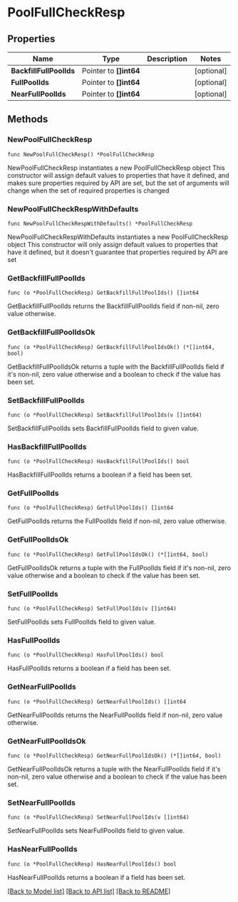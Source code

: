 # PoolFullCheckResp

## Properties

Name | Type | Description | Notes
------------ | ------------- | ------------- | -------------
**BackfillFullPoolIds** | Pointer to **[]int64** |  | [optional] 
**FullPoolIds** | Pointer to **[]int64** |  | [optional] 
**NearFullPoolIds** | Pointer to **[]int64** |  | [optional] 

## Methods

### NewPoolFullCheckResp

`func NewPoolFullCheckResp() *PoolFullCheckResp`

NewPoolFullCheckResp instantiates a new PoolFullCheckResp object
This constructor will assign default values to properties that have it defined,
and makes sure properties required by API are set, but the set of arguments
will change when the set of required properties is changed

### NewPoolFullCheckRespWithDefaults

`func NewPoolFullCheckRespWithDefaults() *PoolFullCheckResp`

NewPoolFullCheckRespWithDefaults instantiates a new PoolFullCheckResp object
This constructor will only assign default values to properties that have it defined,
but it doesn't guarantee that properties required by API are set

### GetBackfillFullPoolIds

`func (o *PoolFullCheckResp) GetBackfillFullPoolIds() []int64`

GetBackfillFullPoolIds returns the BackfillFullPoolIds field if non-nil, zero value otherwise.

### GetBackfillFullPoolIdsOk

`func (o *PoolFullCheckResp) GetBackfillFullPoolIdsOk() (*[]int64, bool)`

GetBackfillFullPoolIdsOk returns a tuple with the BackfillFullPoolIds field if it's non-nil, zero value otherwise
and a boolean to check if the value has been set.

### SetBackfillFullPoolIds

`func (o *PoolFullCheckResp) SetBackfillFullPoolIds(v []int64)`

SetBackfillFullPoolIds sets BackfillFullPoolIds field to given value.

### HasBackfillFullPoolIds

`func (o *PoolFullCheckResp) HasBackfillFullPoolIds() bool`

HasBackfillFullPoolIds returns a boolean if a field has been set.

### GetFullPoolIds

`func (o *PoolFullCheckResp) GetFullPoolIds() []int64`

GetFullPoolIds returns the FullPoolIds field if non-nil, zero value otherwise.

### GetFullPoolIdsOk

`func (o *PoolFullCheckResp) GetFullPoolIdsOk() (*[]int64, bool)`

GetFullPoolIdsOk returns a tuple with the FullPoolIds field if it's non-nil, zero value otherwise
and a boolean to check if the value has been set.

### SetFullPoolIds

`func (o *PoolFullCheckResp) SetFullPoolIds(v []int64)`

SetFullPoolIds sets FullPoolIds field to given value.

### HasFullPoolIds

`func (o *PoolFullCheckResp) HasFullPoolIds() bool`

HasFullPoolIds returns a boolean if a field has been set.

### GetNearFullPoolIds

`func (o *PoolFullCheckResp) GetNearFullPoolIds() []int64`

GetNearFullPoolIds returns the NearFullPoolIds field if non-nil, zero value otherwise.

### GetNearFullPoolIdsOk

`func (o *PoolFullCheckResp) GetNearFullPoolIdsOk() (*[]int64, bool)`

GetNearFullPoolIdsOk returns a tuple with the NearFullPoolIds field if it's non-nil, zero value otherwise
and a boolean to check if the value has been set.

### SetNearFullPoolIds

`func (o *PoolFullCheckResp) SetNearFullPoolIds(v []int64)`

SetNearFullPoolIds sets NearFullPoolIds field to given value.

### HasNearFullPoolIds

`func (o *PoolFullCheckResp) HasNearFullPoolIds() bool`

HasNearFullPoolIds returns a boolean if a field has been set.


[[Back to Model list]](../README.md#documentation-for-models) [[Back to API list]](../README.md#documentation-for-api-endpoints) [[Back to README]](../README.md)


